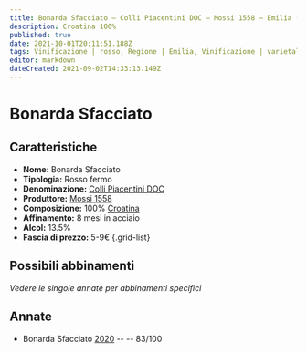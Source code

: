 ```yaml
---
title: Bonarda Sfacciato – Colli Piacentini DOC – Mossi 1558 – Emilia (IT) – 5-9€ – 2★
description: Croatina 100%
published: true
date: 2021-10-01T20:11:51.188Z
tags: Vinificazione | rosso, Regione | Emilia, Vinificazione | varietale, Vinificazione | fermo, Valutazioni | 2 stelle, Vitigni | Croatina, Prezzi | 5-9€
editor: markdown
dateCreated: 2021-09-02T14:33:13.149Z
---
```


# Bonarda Sfacciato

## Caratteristiche
- **Nome:** Bonarda Sfacciato
- **Tipologia:** Rosso fermo
- **Denominazione:** [Colli Piacentini DOC](/denominazioni/Italia/Emilia/DOC-Colli-Piacentini)
- **Produttore:** [Mossi 1558](/produttori/Italia/Emilia/Mossi-1558) 
- **Composizione:** 100% [Croatina](/vitigni/Italia/bacca-nera/croatina)
- **Affinamento:** 8 mesi in acciaio
- **Alcol:** 13.5%
- **Fascia di prezzo:** 5-9€
{.grid-list}

## Possibili abbinamenti
*Vedere le singole annate per abbinamenti specifici*

## Annate

- Bonarda Sfacciato [2020](/vini/Italia/Emilia/Mossi-1558/Bonarda-Sfacciato/2020) -- <span class="star-2"></span> -- 83/100

